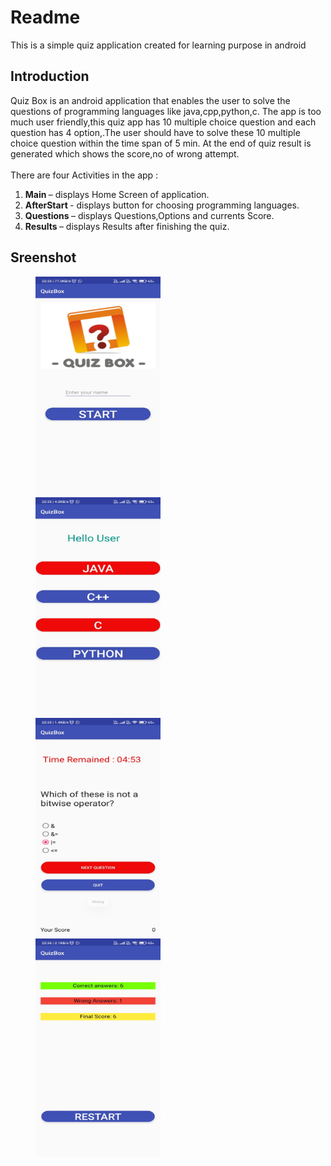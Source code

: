 # Readme
This is a simple quiz application created for learning purpose in android

## Introduction
Quiz Box is an android application that enables the user to solve the questions of programming languages like java,cpp,python,c. The app is too much user friendly,this quiz app has 10 multiple choice question and each question has 4 option,.The user should have to solve these 10 multiple choice question within the time span of 5 min. At the end of quiz result is generated which shows the score,no of wrong attempt.<br> 
<br>There are four Activities in the app :<br>
<ol>
<li> <b>Main </b>– displays Home Screen of application.
<li> <b>AfterStart </b>- displays button for choosing programming languages.
<li> <b>Questions </b>– displays Questions,Options and currents Score.
<li> <b>Results </b>– displays Results after finishing the quiz.
</ol>

## Sreenshot

<p id="img_cont">
	<img src="/pic1.jpeg" width = "200" height= "350" hspace=40>
	<img src="/pic2.jpeg" width = "200" height= "350" hspace=40>
	<img src="/pic3.jpeg" width = "200" height= "350" hspace=40>
	<img src="/pic4.jpeg" width = "200" height= "350" hspace=40>
</p>


